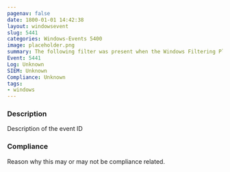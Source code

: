 ```yaml
---
pagenav: false
date: 1800-01-01 14:42:38
layout: windowsevent
slug: 5441
categories: Windows-Events 5400
image: placeholder.png
summary: The following filter was present when the Windows Filtering Platform Base Filtering Engine started
Event: 5441
Log: Unknown
SIEM: Unknown
Compliance: Unknown
tags:
- windows
---
```


### Description

Description of the event ID

### Compliance

Reason why this may or may not be compliance related.
